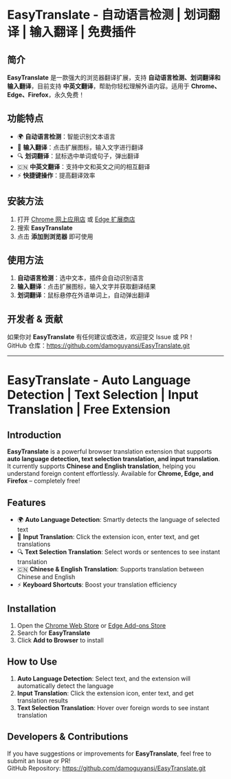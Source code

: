 # EasyTranslate - 自动语言检测 | 划词翻译 | 输入翻译 | 免费插件

## 简介
**EasyTranslate** 是一款强大的浏览器翻译扩展，支持 **自动语言检测、划词翻译和输入翻译**，目前支持 **中英文翻译**，帮助你轻松理解外语内容。适用于 **Chrome、Edge、Firefox**，永久免费！

## 功能特点
- 🌍 **自动语言检测**：智能识别文本语言
- 📝 **输入翻译**：点击扩展图标，输入文字进行翻译
- 🔍 **划词翻译**：鼠标选中单词或句子，弹出翻译
- 🇨🇳 **中英文翻译**：支持中文和英文之间的相互翻译
- ⚡ **快捷键操作**：提高翻译效率

## 安装方法
1. 打开 [Chrome 网上应用店](https://chrome.google.com/webstore/) 或 [Edge 扩展商店](https://microsoftedge.microsoft.com/addons/)
2. 搜索 **EasyTranslate**
3. 点击 **添加到浏览器** 即可使用

## 使用方法
1. **自动语言检测**：选中文本，插件会自动识别语言
2. **输入翻译**：点击扩展图标，输入文字并获取翻译结果
3. **划词翻译**：鼠标悬停在外语单词上，自动弹出翻译

## 开发者 & 贡献
如果你对 **EasyTranslate** 有任何建议或改进，欢迎提交 Issue 或 PR！  
GitHub 仓库：https://github.com/damoguyansi/EasyTranslate.git

---

# EasyTranslate - Auto Language Detection | Text Selection | Input Translation | Free Extension

## Introduction
**EasyTranslate** is a powerful browser translation extension that supports **auto language detection, text selection translation, and input translation**. It currently supports **Chinese and English translation**, helping you understand foreign content effortlessly. Available for **Chrome, Edge, and Firefox** – completely free!

## Features
- 🌍 **Auto Language Detection**: Smartly detects the language of selected text
- 📝 **Input Translation**: Click the extension icon, enter text, and get translations
- 🔍 **Text Selection Translation**: Select words or sentences to see instant translation
- 🇨🇳 **Chinese & English Translation**: Supports translation between Chinese and English
- ⚡ **Keyboard Shortcuts**: Boost your translation efficiency

## Installation
1. Open the [Chrome Web Store](https://chrome.google.com/webstore/) or [Edge Add-ons Store](https://microsoftedge.microsoft.com/addons/)
2. Search for **EasyTranslate**
3. Click **Add to Browser** to install

## How to Use
1. **Auto Language Detection**: Select text, and the extension will automatically detect the language
2. **Input Translation**: Click the extension icon, enter text, and get translation results
3. **Text Selection Translation**: Hover over foreign words to see instant translation

## Developers & Contributions
If you have suggestions or improvements for **EasyTranslate**, feel free to submit an Issue or PR!  
GitHub Repository: https://github.com/damoguyansi/EasyTranslate.git
